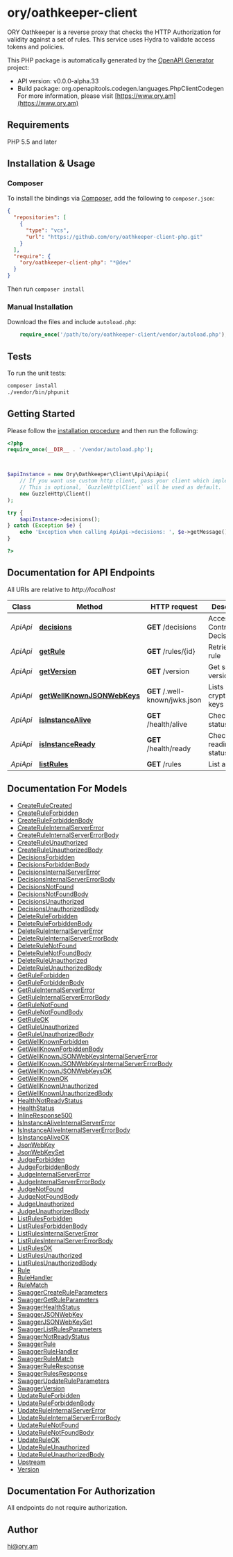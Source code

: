 # ory/oathkeeper-client

ORY Oathkeeper is a reverse proxy that checks the HTTP Authorization for validity against a set of rules. This service uses Hydra to validate access tokens and policies.

This PHP package is automatically generated by the [OpenAPI Generator](https://openapi-generator.tech) project:

- API version: v0.0.0-alpha.33
- Build package: org.openapitools.codegen.languages.PhpClientCodegen
For more information, please visit [https://www.ory.am](https://www.ory.am)

## Requirements

PHP 5.5 and later

## Installation & Usage

### Composer

To install the bindings via [Composer](http://getcomposer.org/), add the following to `composer.json`:

```json
{
  "repositories": [
    {
      "type": "vcs",
      "url": "https://github.com/ory/oathkeeper-client-php.git"
    }
  ],
  "require": {
    "ory/oathkeeper-client-php": "*@dev"
  }
}
```

Then run `composer install`

### Manual Installation

Download the files and include `autoload.php`:

```php
    require_once('/path/to/ory/oathkeeper-client/vendor/autoload.php');
```

## Tests

To run the unit tests:

```bash
composer install
./vendor/bin/phpunit
```

## Getting Started

Please follow the [installation procedure](#installation--usage) and then run the following:

```php
<?php
require_once(__DIR__ . '/vendor/autoload.php');



$apiInstance = new Ory\Oathkeeper\Client\Api\ApiApi(
    // If you want use custom http client, pass your client which implements `GuzzleHttp\ClientInterface`.
    // This is optional, `GuzzleHttp\Client` will be used as default.
    new GuzzleHttp\Client()
);

try {
    $apiInstance->decisions();
} catch (Exception $e) {
    echo 'Exception when calling ApiApi->decisions: ', $e->getMessage(), PHP_EOL;
}

?>
```

## Documentation for API Endpoints

All URIs are relative to *http://localhost*

Class | Method | HTTP request | Description
------------ | ------------- | ------------- | -------------
*ApiApi* | [**decisions**](docs/Api/ApiApi.md#decisions) | **GET** /decisions | Access Control Decision API
*ApiApi* | [**getRule**](docs/Api/ApiApi.md#getrule) | **GET** /rules/{id} | Retrieve a rule
*ApiApi* | [**getVersion**](docs/Api/ApiApi.md#getversion) | **GET** /version | Get service version
*ApiApi* | [**getWellKnownJSONWebKeys**](docs/Api/ApiApi.md#getwellknownjsonwebkeys) | **GET** /.well-known/jwks.json | Lists cryptographic keys
*ApiApi* | [**isInstanceAlive**](docs/Api/ApiApi.md#isinstancealive) | **GET** /health/alive | Check alive status
*ApiApi* | [**isInstanceReady**](docs/Api/ApiApi.md#isinstanceready) | **GET** /health/ready | Check readiness status
*ApiApi* | [**listRules**](docs/Api/ApiApi.md#listrules) | **GET** /rules | List all rules


## Documentation For Models

 - [CreateRuleCreated](docs/Model/CreateRuleCreated.md)
 - [CreateRuleForbidden](docs/Model/CreateRuleForbidden.md)
 - [CreateRuleForbiddenBody](docs/Model/CreateRuleForbiddenBody.md)
 - [CreateRuleInternalServerError](docs/Model/CreateRuleInternalServerError.md)
 - [CreateRuleInternalServerErrorBody](docs/Model/CreateRuleInternalServerErrorBody.md)
 - [CreateRuleUnauthorized](docs/Model/CreateRuleUnauthorized.md)
 - [CreateRuleUnauthorizedBody](docs/Model/CreateRuleUnauthorizedBody.md)
 - [DecisionsForbidden](docs/Model/DecisionsForbidden.md)
 - [DecisionsForbiddenBody](docs/Model/DecisionsForbiddenBody.md)
 - [DecisionsInternalServerError](docs/Model/DecisionsInternalServerError.md)
 - [DecisionsInternalServerErrorBody](docs/Model/DecisionsInternalServerErrorBody.md)
 - [DecisionsNotFound](docs/Model/DecisionsNotFound.md)
 - [DecisionsNotFoundBody](docs/Model/DecisionsNotFoundBody.md)
 - [DecisionsUnauthorized](docs/Model/DecisionsUnauthorized.md)
 - [DecisionsUnauthorizedBody](docs/Model/DecisionsUnauthorizedBody.md)
 - [DeleteRuleForbidden](docs/Model/DeleteRuleForbidden.md)
 - [DeleteRuleForbiddenBody](docs/Model/DeleteRuleForbiddenBody.md)
 - [DeleteRuleInternalServerError](docs/Model/DeleteRuleInternalServerError.md)
 - [DeleteRuleInternalServerErrorBody](docs/Model/DeleteRuleInternalServerErrorBody.md)
 - [DeleteRuleNotFound](docs/Model/DeleteRuleNotFound.md)
 - [DeleteRuleNotFoundBody](docs/Model/DeleteRuleNotFoundBody.md)
 - [DeleteRuleUnauthorized](docs/Model/DeleteRuleUnauthorized.md)
 - [DeleteRuleUnauthorizedBody](docs/Model/DeleteRuleUnauthorizedBody.md)
 - [GetRuleForbidden](docs/Model/GetRuleForbidden.md)
 - [GetRuleForbiddenBody](docs/Model/GetRuleForbiddenBody.md)
 - [GetRuleInternalServerError](docs/Model/GetRuleInternalServerError.md)
 - [GetRuleInternalServerErrorBody](docs/Model/GetRuleInternalServerErrorBody.md)
 - [GetRuleNotFound](docs/Model/GetRuleNotFound.md)
 - [GetRuleNotFoundBody](docs/Model/GetRuleNotFoundBody.md)
 - [GetRuleOK](docs/Model/GetRuleOK.md)
 - [GetRuleUnauthorized](docs/Model/GetRuleUnauthorized.md)
 - [GetRuleUnauthorizedBody](docs/Model/GetRuleUnauthorizedBody.md)
 - [GetWellKnownForbidden](docs/Model/GetWellKnownForbidden.md)
 - [GetWellKnownForbiddenBody](docs/Model/GetWellKnownForbiddenBody.md)
 - [GetWellKnownJSONWebKeysInternalServerError](docs/Model/GetWellKnownJSONWebKeysInternalServerError.md)
 - [GetWellKnownJSONWebKeysInternalServerErrorBody](docs/Model/GetWellKnownJSONWebKeysInternalServerErrorBody.md)
 - [GetWellKnownJSONWebKeysOK](docs/Model/GetWellKnownJSONWebKeysOK.md)
 - [GetWellKnownOK](docs/Model/GetWellKnownOK.md)
 - [GetWellKnownUnauthorized](docs/Model/GetWellKnownUnauthorized.md)
 - [GetWellKnownUnauthorizedBody](docs/Model/GetWellKnownUnauthorizedBody.md)
 - [HealthNotReadyStatus](docs/Model/HealthNotReadyStatus.md)
 - [HealthStatus](docs/Model/HealthStatus.md)
 - [InlineResponse500](docs/Model/InlineResponse500.md)
 - [IsInstanceAliveInternalServerError](docs/Model/IsInstanceAliveInternalServerError.md)
 - [IsInstanceAliveInternalServerErrorBody](docs/Model/IsInstanceAliveInternalServerErrorBody.md)
 - [IsInstanceAliveOK](docs/Model/IsInstanceAliveOK.md)
 - [JsonWebKey](docs/Model/JsonWebKey.md)
 - [JsonWebKeySet](docs/Model/JsonWebKeySet.md)
 - [JudgeForbidden](docs/Model/JudgeForbidden.md)
 - [JudgeForbiddenBody](docs/Model/JudgeForbiddenBody.md)
 - [JudgeInternalServerError](docs/Model/JudgeInternalServerError.md)
 - [JudgeInternalServerErrorBody](docs/Model/JudgeInternalServerErrorBody.md)
 - [JudgeNotFound](docs/Model/JudgeNotFound.md)
 - [JudgeNotFoundBody](docs/Model/JudgeNotFoundBody.md)
 - [JudgeUnauthorized](docs/Model/JudgeUnauthorized.md)
 - [JudgeUnauthorizedBody](docs/Model/JudgeUnauthorizedBody.md)
 - [ListRulesForbidden](docs/Model/ListRulesForbidden.md)
 - [ListRulesForbiddenBody](docs/Model/ListRulesForbiddenBody.md)
 - [ListRulesInternalServerError](docs/Model/ListRulesInternalServerError.md)
 - [ListRulesInternalServerErrorBody](docs/Model/ListRulesInternalServerErrorBody.md)
 - [ListRulesOK](docs/Model/ListRulesOK.md)
 - [ListRulesUnauthorized](docs/Model/ListRulesUnauthorized.md)
 - [ListRulesUnauthorizedBody](docs/Model/ListRulesUnauthorizedBody.md)
 - [Rule](docs/Model/Rule.md)
 - [RuleHandler](docs/Model/RuleHandler.md)
 - [RuleMatch](docs/Model/RuleMatch.md)
 - [SwaggerCreateRuleParameters](docs/Model/SwaggerCreateRuleParameters.md)
 - [SwaggerGetRuleParameters](docs/Model/SwaggerGetRuleParameters.md)
 - [SwaggerHealthStatus](docs/Model/SwaggerHealthStatus.md)
 - [SwaggerJSONWebKey](docs/Model/SwaggerJSONWebKey.md)
 - [SwaggerJSONWebKeySet](docs/Model/SwaggerJSONWebKeySet.md)
 - [SwaggerListRulesParameters](docs/Model/SwaggerListRulesParameters.md)
 - [SwaggerNotReadyStatus](docs/Model/SwaggerNotReadyStatus.md)
 - [SwaggerRule](docs/Model/SwaggerRule.md)
 - [SwaggerRuleHandler](docs/Model/SwaggerRuleHandler.md)
 - [SwaggerRuleMatch](docs/Model/SwaggerRuleMatch.md)
 - [SwaggerRuleResponse](docs/Model/SwaggerRuleResponse.md)
 - [SwaggerRulesResponse](docs/Model/SwaggerRulesResponse.md)
 - [SwaggerUpdateRuleParameters](docs/Model/SwaggerUpdateRuleParameters.md)
 - [SwaggerVersion](docs/Model/SwaggerVersion.md)
 - [UpdateRuleForbidden](docs/Model/UpdateRuleForbidden.md)
 - [UpdateRuleForbiddenBody](docs/Model/UpdateRuleForbiddenBody.md)
 - [UpdateRuleInternalServerError](docs/Model/UpdateRuleInternalServerError.md)
 - [UpdateRuleInternalServerErrorBody](docs/Model/UpdateRuleInternalServerErrorBody.md)
 - [UpdateRuleNotFound](docs/Model/UpdateRuleNotFound.md)
 - [UpdateRuleNotFoundBody](docs/Model/UpdateRuleNotFoundBody.md)
 - [UpdateRuleOK](docs/Model/UpdateRuleOK.md)
 - [UpdateRuleUnauthorized](docs/Model/UpdateRuleUnauthorized.md)
 - [UpdateRuleUnauthorizedBody](docs/Model/UpdateRuleUnauthorizedBody.md)
 - [Upstream](docs/Model/Upstream.md)
 - [Version](docs/Model/Version.md)


## Documentation For Authorization

All endpoints do not require authorization.

## Author

hi@ory.am

